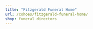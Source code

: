 ```yaml
---
title: "Fitzgerald Funeral Home"
url: /cohoes/fitzgerald-funeral-home/
shop: funeral directors
---
```

